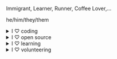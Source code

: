 Immigrant, Learner, Runner, Coffee Lover,...

he/him/they/them

<details><summary>I ♡ coding</summary>
I got my first full-time programming job in 2005 and I'm hooked.
</details>

<details><summary>I ♡ open source</summary>
I used to be more active here. Here are some of <a href="/contributions.html">my contributions</a>, some more with my <b>old</b> username, <a href="https://web.archive.org/web/20170104083442/github.com/prt2121">prt2121</a> & <a href="https://web.archive.org/web/20160210084710/github.com/prt2121">here</a>.
</details>

<details>
    <summary>I ♡ learning</summary>
    <a href="/certificates.html">I have some professional certificates and completed more than 30 online MOOCs.</a>
</details>

<details>
    <summary>I ♡ volunteering</summary>
    I volunteer with <a href="http://www.saveourbeach.org/seal-beach">Save Our Beach</a> and <a href="https://www.solveoregon.org">SOLVE</a>.
</details>